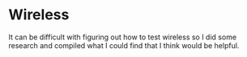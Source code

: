 # Wireless

It can be difficult with figuring out how to test wireless so I did some research and compiled what I could find that I think would be helpful.
